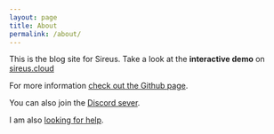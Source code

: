 ```yaml
---
layout: page
title: About
permalink: /about/
---
```


This is the blog site for Sireus.  Take a look at the **interactive demo** on [sireus.cloud](https://sireus.cloud/)

For more information [check out the Github page](https://github.com/ghowland/sireus).

You can also join the [Discord sever](https://discord.gg/VTVXrXJWxk).

I am also [looking for help](https://github.com/ghowland/sireus#help-wanted).

